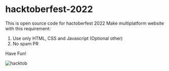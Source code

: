 # hacktoberfest-2022
This is open source code for hactoberfest 2022
Make multiplatform website with this requirement:
1. Use only HTML, CSS and Javascript (Optional other)
2. No spam PR

Have Fun!

![hacktob](https://user-images.githubusercontent.com/68689892/194343329-da248a14-4e7e-44af-aea0-c960056f85a8.jpg)
